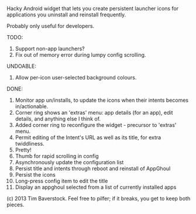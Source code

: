 Hacky Android widget that lets you create persistent launcher icons for applications you uninstall and reinstall frequently.

Probably only useful for developers.

TODO:

1. Support non-app launchers?
1. Fix out of memory error during lumpy config scrolling.

UNDOABLE:

1. Allow per-icon user-selected background colours. 

DONE:

1. Monitor app un/installs, to update the icons when their intents becomes in/actionable.
1. Corner ring shows an 'extras' menu: app details (for an app), edit details, and anything else I think of.
1. Added corner ring to reconfigure the widget - precursor to 'extras' menu.
1. Permit editing of the Intent's URL as well as its title, for extra twiddliness.
1. Pretty!
1. Thumb for rapid scrolling in config
1. Asynchronously update the configuration list
1. Persist title and intents through reboot and reinstall of AppGhoul
1. Persist the icons
1. Long-press config item to edit the title
1. Display an appghoul selected from a list of currently installed apps

(c) 2013 Tim Baverstock.
Feel free to pilfer; if it breaks, you get to keep both pieces.
